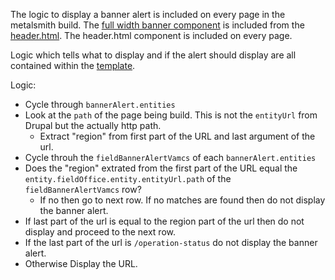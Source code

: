 The logic to display a banner alert is included on every page in the metalsmith build.  The [full width banner component](https://github.com/department-of-veterans-affairs/content-build/blob/main/src/site/components/fullwidth_banner_alerts.drupal.liquid) is included from the [header.html](https://github.com/department-of-veterans-affairs/content-build/blob/main/src/site/includes/header.html). The header.html component is included on every page.

Logic which tells what to display and if the alert should display are all contained within the [template](https://github.com/department-of-veterans-affairs/content-build/blob/main/src/site/components/fullwidth_banner_alerts.drupal.liquid#L16d).

Logic:
* Cycle through `bannerAlert.entities`
* Look at the `path` of the page being build.  This is not the `entityUrl` from Drupal but the actually http path.
  * Extract "region" from first part of the URL and last argument of the url.
* Cycle throuh the `fieldBannerAlertVamcs` of each `bannerAlert.entities`
* Does the "region" extrated from the first part of the URL equal the `entity.fieldOffice.entity.entityUrl.path` of the `fieldBannerAlertVamcs` row?
  * If no then go to next row.  If no matches are found then do not display the banner alert. 
* If last part of the url is equal to the region part of the url then do not display and proceed to the next row.
* If the last part of the url is `/operation-status` do not display the banner alert.
* Otherwise Display the URL.

